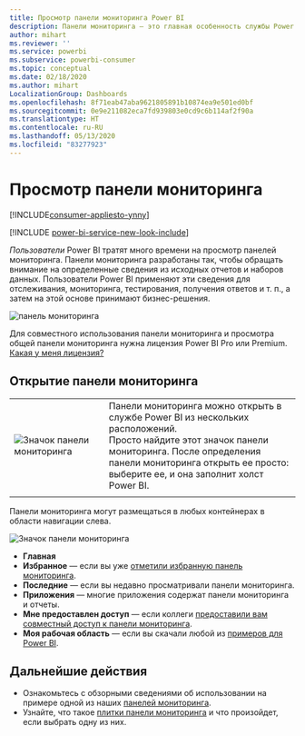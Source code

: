 ```yaml
---
title: Просмотр панели мониторинга Power BI
description: Панели мониторинга — это главная особенность службы Power BI, их можно открывать и просматривать.
author: mihart
ms.reviewer: ''
ms.service: powerbi
ms.subservice: powerbi-consumer
ms.topic: conceptual
ms.date: 02/18/2020
ms.author: mihart
LocalizationGroup: Dashboards
ms.openlocfilehash: 8f71eab47aba9621805891b10874ea9e501ed0bf
ms.sourcegitcommit: 0e9e211082eca7fd939803e0cd9c6b114af2f90a
ms.translationtype: HT
ms.contentlocale: ru-RU
ms.lasthandoff: 05/13/2020
ms.locfileid: "83277923"
---
```

# <a name="view-a-dashboard"></a>Просмотр панели мониторинга

[!INCLUDE[consumer-appliesto-ynny](../includes/consumer-appliesto-ynny.md)]

[!INCLUDE [power-bi-service-new-look-include](../includes/power-bi-service-new-look-include.md)]

*Пользователи* Power BI тратят много времени на просмотр панелей мониторинга. Панели мониторинга разработаны так, чтобы обращать внимание на определенные сведения из исходных отчетов и наборов данных. Пользователи Power BI применяют эти сведения для отслеживания, мониторинга, тестирования, получения ответов и т. п., а затем на этой основе принимают бизнес-решения.

![панель мониторинга](media/end-user-dashboard-open/power-bi-new-dash-new.png)


Для совместного использования панели мониторинга и просмотра общей панели мониторинга нужна лицензия Power BI Pro или Premium. [Какая у меня лицензия?](end-user-license.md) 

## <a name="open-a-dashboard"></a>Открытие панели мониторинга



|              |         |
|------------|--------------------------------|
|![Значок панели мониторинга](media/end-user-dashboard-open/power-bi-dashboard-icon.png)      |Панели мониторинга можно открыть в службе Power BI из нескольких расположений. <br> Просто найдите этот значок панели мониторинга. После определения <br>панели мониторинга открыть ее просто: выберите ее, и она заполнит холст Power BI. |
|                    |          |



Панели мониторинга могут размещаться в любых контейнерах в области навигации слева. 

![Значок панели мониторинга](media/end-user-dashboard-open/power-bi-open-dashboards.gif)

- **Главная** 
- **Избранное** — если вы уже [отметили избранную панель мониторинга](end-user-favorite.md).
- **Последние** — если вы недавно просматривали панели мониторинга.
- **Приложения** — многие приложения содержат панели мониторинга и отчеты.
- **Мне предоставлен доступ** — если коллеги [предоставили вам совместный доступ к панели мониторинга](end-user-shared-with-me.md).
- **Моя рабочая область** — если вы скачали любой из [примеров для Power BI](../create-reports/sample-datasets.md).



## <a name="next-steps"></a>Дальнейшие действия
* Ознакомьтесь с обзорными сведениями об использовании на примере одной из наших [панелей мониторинга](../create-reports/sample-tutorial-connect-to-the-samples.md).    
* Узнайте, что такое [плитки панели мониторинга](end-user-tiles.md) и что произойдет, если выбрать одну из них.
